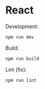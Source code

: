 # React

Development:
```
npm run dev
```

Build:
```
npm run build
```

Lint (fix):
```
npm run lint
```